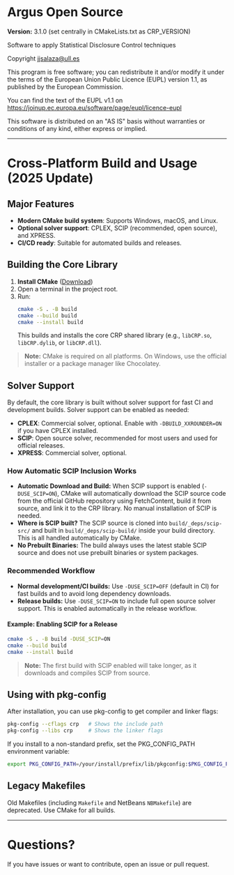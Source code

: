 # Argus Open Source

**Version:** 3.1.0 (set centrally in CMakeLists.txt as CRP_VERSION)

Software to apply Statistical Disclosure Control techniques

Copyright jjsalaza@ull.es

This program is free software; you can redistribute it and/or 
modify it under the terms of the European Union Public Licence 
(EUPL) version 1.1, as published by the European Commission.

You can find the text of the EUPL v1.1 on
https://joinup.ec.europa.eu/software/page/eupl/licence-eupl

This software is distributed on an "AS IS" basis without 
warranties or conditions of any kind, either express or implied.

---

# Cross-Platform Build and Usage (2025 Update)

## Major Features
- **Modern CMake build system**: Supports Windows, macOS, and Linux.
- **Optional solver support**: CPLEX, SCIP (recommended, open source), and XPRESS.
- **CI/CD ready**: Suitable for automated builds and releases.

## Building the Core Library

1. **Install CMake** ([Download](https://cmake.org/download/))
2. Open a terminal in the project root.
3. Run:
   ```sh
   cmake -S . -B build
   cmake --build build
   cmake --install build
   ```
   This builds and installs the core CRP shared library (e.g., `libCRP.so`, `libCRP.dylib`, or `libCRP.dll`).

> **Note:** CMake is required on all platforms. On Windows, use the official installer or a package manager like Chocolatey.

## Solver Support

By default, the core library is built without solver support for fast CI and development builds. Solver support can be enabled as needed:

- **CPLEX**: Commercial solver, optional. Enable with `-DBUILD_XXROUNDER=ON` if you have CPLEX installed.
- **SCIP**: Open source solver, recommended for most users and used for official releases.
- **XPRESS**: Commercial solver, optional.

### How Automatic SCIP Inclusion Works

- **Automatic Download and Build:**
  When SCIP support is enabled (`-DUSE_SCIP=ON`), CMake will automatically download the SCIP source code from the official GitHub repository using FetchContent, build it from source, and link it to the CRP library. No manual installation of SCIP is needed.
- **Where is SCIP built?**
  The SCIP source is cloned into `build/_deps/scip-src/` and built in `build/_deps/scip-build/` inside your build directory. This is all handled automatically by CMake.
- **No Prebuilt Binaries:**
  The build always uses the latest stable SCIP source and does not use prebuilt binaries or system packages.

### Recommended Workflow

- **Normal development/CI builds:**
  Use `-DUSE_SCIP=OFF` (default in CI) for fast builds and to avoid long dependency downloads.
- **Release builds:**
  Use `-DUSE_SCIP=ON` to include full open source solver support. This is enabled automatically in the release workflow.

#### Example: Enabling SCIP for a Release

```sh
cmake -S . -B build -DUSE_SCIP=ON
cmake --build build
cmake --install build
```

> **Note:** The first build with SCIP enabled will take longer, as it downloads and compiles SCIP from source.

## Using with pkg-config

After installation, you can use pkg-config to get compiler and linker flags:

```sh
pkg-config --cflags crp   # Shows the include path
pkg-config --libs crp     # Shows the linker flags
```
If you install to a non-standard prefix, set the PKG_CONFIG_PATH environment variable:
```sh
export PKG_CONFIG_PATH=/your/install/prefix/lib/pkgconfig:$PKG_CONFIG_PATH
```

## Legacy Makefiles
Old Makefiles (including `Makefile` and NetBeans `NBMakefile`) are deprecated. Use CMake for all builds.

---

# Questions?
If you have issues or want to contribute, open an issue or pull request.
